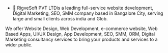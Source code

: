 - 👋
 RigveSoft PVT LTDis a leading full-service website development, Digital Marketing, SEO, SMM company based in Bangalore City, serving large and small clients across india and Glob.

We offer Website Design, Web Development, e-commerce website, Web Based Apps, UI/UX Design, App Development, SEO, SMM, ORM, Digital Marketing consultancy services to bring your products and services to a wider public.
